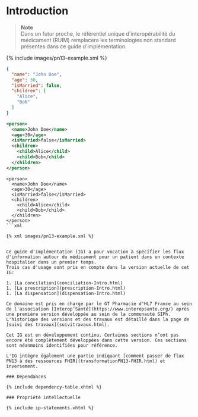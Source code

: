 
# Introduction


<blockquote class="stu-note">
  <p>
    <b>Note</b>
    <br>
    Dans un futur proche, le référentiel unique d'interopérabilité du médicament (RUIM) remplacera les terminologies non standard présentes dans ce guide d'implémentation.
  </p>
</blockquote>

{% include images/pn13-example.xml %}

~~~ json
{
  "name": "John Doe",
  "age": 30,
  "isMarried": false,
  "children": [
    "Alice",
    "Bob"
  ]
}
~~~

~~~ xml
<person>
  <name>John Doe</name>
  <age>30</age>
  <isMarried>false</isMarried>
  <children>
    <child>Alice</child>
    <child>Bob</child>
  </children>
</person>
~~~


```
<person>
  <name>John Doe</name>
  <age>30</age>
  <isMarried>false</isMarried>
  <children>
    <child>Alice</child>
    <child>Bob</child>
  </children>
</person>
```xml

{% xml images/pn13-example.xml %}


Ce guide d'implémentation (IG) a pour vocation à spécifier les flux d'information autour du médicament pour un patient dans un contexte hospitalier dans un premier temps.
Trois cas d'usage sont pris en compte dans la version actuelle de cet IG:

1. [La concilation](conciliation-Intro.html)
1. [La prescription](prescription-Intro.html)
1. [La dispensation](dispensation-Intro.html)

Ce domaine est pris en charge par le GT Pharmacie d'HL7 France au sein de l'association [Interop’Santé](https://www.interopsante.org/) après une première version développée au sein de la communauté SIPh. L'historique des versions et des travaux est détaillé dans la page de [suivi des travaux](suivitravaux.html).

Cet IG est en développement continu. Certaines sections n’ont pas encore été complètement développées dans cette version. Ces sections sont néanmoins identifiées pour référence.

L'IG intègre également une partie indiquant [comment passer de flux PN13 à des ressources FHIR](transformationPN13-FHIR.html) et inversement.

### Dépendances

{% include dependency-table.xhtml %}

### Propriété intellectuelle

{% include ip-statements.xhtml %}